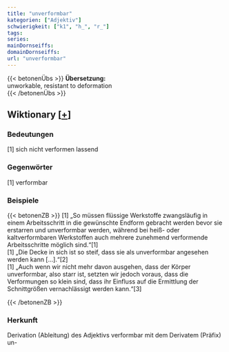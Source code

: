 ```yaml
---
title: "unverformbar"
kategorien: ["Adjektiv"]
schwierigkeit: ["k1", "h_", "r_"]
tags:
series:
mainDornseiffs:
domainDornseiffs:
url: "unverformbar"
---
```


{{< betonenÜbs >}}
**Übersetzung:**  
unworkable, resistant to deformation  
{{< /betonenÜbs >}}

## Wiktionary [[+](https://de.wiktionary.org/wiki/unverformbar)]

### Bedeutungen
[1] sich nicht verformen lassend  

### Gegenwörter
[1] verformbar  

### Beispiele
{{< betonenZB >}}
[1] „So müssen flüssige Werkstoffe zwangsläufig in einem Arbeitsschritt in die gewünschte Endform gebracht werden bevor sie erstarren und unverformbar werden, während bei heiß- oder kaltverformbaren Werkstoffen auch mehrere zunehmend verformende Arbeitsschritte möglich sind.“[1]  
[1] „Die Decke in sich ist so steif, dass sie als unverformbar angesehen werden kann […].“[2]  
[1] „Auch wenn wir nicht mehr davon ausgehen, dass der Körper unverformbar, also starr ist, setzten wir jedoch voraus, dass die Verformungen so klein sind, dass ihr Einfluss auf die Ermittlung der Schnittgrößen vernachlässigt werden kann.“[3]  

{{< /betonenZB >}}
### Herkunft
Derivation (Ableitung) des Adjektivs verformbar mit dem Derivatem (Präfix) un-  



